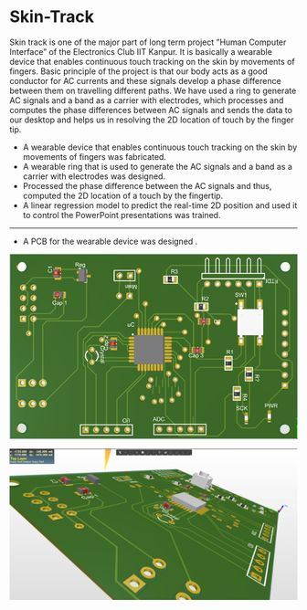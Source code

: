 # Skin-Track

Skin track is one of the major part of long term project ”Human Computer Interface” of the Electronics Club IIT Kanpur. It is basically a wearable device that enables continuous touch tracking on the skin by movements of fingers. Basic principle of the project is that our body acts as a good conductor for AC currents and these signals develop a phase difference between them on travelling different paths. We have used a ring to generate AC signals and a band as a carrier with electrodes, which processes and computes the phase differences between AC signals and sends the data to our desktop and helps us in resolving the 2D location of touch by the finger tip.

- A wearable device that enables continuous touch tracking on the skin by movements of fingers was fabricated.
- A wearable ring that is used to generate the AC signals and a band as a carrier with electrodes was designed. 
- Processed the phase difference between the AC signals and thus, computed the 2D location of a touch by the fingertip.
- A linear regression model to predict the real-time 2D position and used it to control the PowerPoint presentations was trained.

---
- A PCB for the wearable device was designed .

![PCB](https://github.com/muskanag/Skin-Track/blob/master/pcb1.png)

![PCB](https://github.com/muskanag/Skin-Track/blob/master/pcb2.png)
